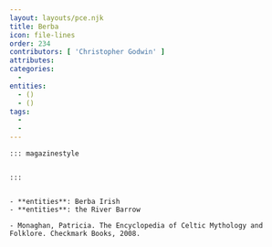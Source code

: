 ```yaml
---
layout: layouts/pce.njk
title: Berba
icon: file-lines
order: 234
contributors: [ 'Christopher Godwin' ]
attributes:
categories:
  - 
entities:
  - ()
  - ()
tags:
  - 
  - 
---
```

``` tab [group1:Info]
::: magazinestyle


:::
```
``` tab [group1:Attributes]
```
``` tab [group1:Entities]
- **entities**: Berba Irish
- **entities**: the River Barrow
```
``` tab [group1:Sources]
- Monaghan, Patricia. The Encyclopedia of Celtic Mythology and Folklore. Checkmark Books, 2008.
```
